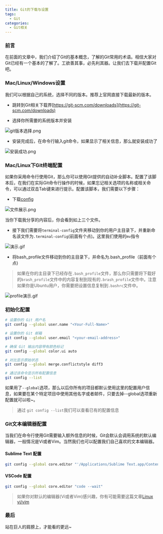 ```yaml
---
title: Git的下载与设置
tags:
  - Git
categories:
  - Git相关
---
```


### 前言

在前面的文章中，我们介绍了Git的基本概念，了解的Git常用的术语。相信大家对Git已经有一个基本的了解了。工欲善其事，必先利其器。让我们去下载并配置Git吧。

### Mac/Linux/Windows设置

我们可以根据自己的系统，选择不同的版本。推荐上官网直接下载最新的版本。

* 跳转到Git相关下载界[https://git-scm.com/downloads](https://git-scm.com/downloads)
  
* 选择你所需要的系统版本并安装

![git版本选择.png](https://upload-images.jianshu.io/upload_images/2824145-b856d6b188753669.png?imageMogr2/auto-orient/strip%7CimageView2/2/w/1240)

* 安装完成后，在命令行输入git命令，如果显示了相关信息，那么就安装成功了

![安装成功.png](https://upload-images.jianshu.io/upload_images/2824145-b8bbf9fadc890854.png?imageMogr2/auto-orient/strip%7CimageView2/2/w/1240)

### Mac/Linux下Git终端配置

如果你采用命令行使用Git，那么你可以使用Git提供的自动补全脚本。配置了该脚本后，在我们在实际Git命令行操作的时候，如果忘记相关选项的名称或相关命令，可以通过双击Tab键来进行提示。配置该脚本，我们需要以下步骤：

* 下载[config](https://pan.baidu.com/s/1ywZc4bU_8qkPMeoTBxbrww)

 ![文件展示.png](https://upload-images.jianshu.io/upload_images/2824145-7e0d2393a1398b15.png?imageMogr2/auto-orient/strip%7CimageView2/2/w/1240)

当你下载我分享的内容后，你会看到如上三个文件。

* 接下我们需要将`terminal-config`文件夹移动到你的用户主目录下，并重新命名该文件为`.terminal-config`(前面有个点)。这里我们使用的`mv`指令

![演示.gif](https://upload-images.jianshu.io/upload_images/2824145-92a4998dd9bc4355.gif?imageMogr2/auto-orient/strip)

* 将bash_profile文件移动到你的主目录下，并命名为.bash_profile（前面有个点)

> 如果在你的主目录下已经存在`.bash_profile`文件，那么你只需要将下载好的`brash_profile`文件中的内容复制到现有的`.brash_profile`文件中。注意如果你是Ubuntu用户，你需要把设置信息复制到`.bashrc`文件中。

![profile演示.gif](https://upload-images.jianshu.io/upload_images/2824145-35d0b0caa46e0015.gif?imageMogr2/auto-orient/strip)

### 初始化配置

```bash
# 设置你的 Git 用户名
git config --global user.name "<Your-Full-Name>"

# 设置你的 Git 邮箱
git config --global user.email "<your-email-address>"

# 确保 Git 输出内容带有颜色标记
git config --global color.ui auto

# 对比显示原始状态
git config --global merge.conflictstyle diff3

# 通过该命令显示所有配置信息
git config --list
```

如果用了`--global`选项，那么以后你所有的项目都默认使用这里的配置用户信息，如果要在某个特定项目中使用其他名字或者邮件，只要去掉--global选项重新配置就可以啦~。

>通过 `git config --list`我们可以查看已有的配置信息

### Git文本编辑器配置

当我们在命令行使用Git需要输入额外信息的时候，Git会默认会调用系统的默认编辑器，一般情况是Vi或者Vim。当然我们也可以配置我们自己喜欢的文本编辑器。

#### Sublime Text 配置

```bash
git config --global core.editor "'/Applications/Sublime Text.app/Contents/SharedSupport/bin/subl' -n -w"
```

#### VSCode 配置

```bash
git config --global core.editor "code --wait"
```

>如果你对默认的编辑器(Vi或者Vim)感兴趣，你有可能需要这篇文章[Linux vi/vim](https://www.runoob.com/linux/linux-vim.html)

### 最后

站在巨人的肩膀上，才能看的更远~
